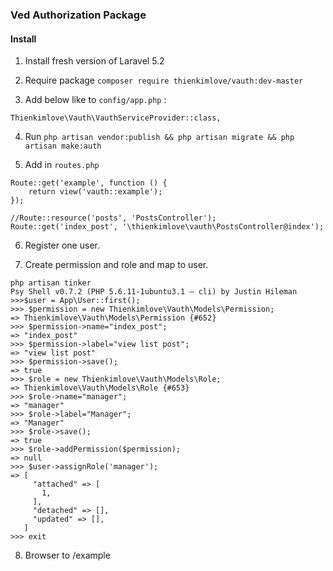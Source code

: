 ### Ved Authorization Package

#### Install
1. Install fresh version of Laravel 5.2

2. Require package `composer require thienkimlove/vauth:dev-master`

3. Add below like to `config/app.php` :
```
Thienkimlove\Vauth\VauthServiceProvider::class,
```

4. Run `php artisan vendor:publish && php artisan migrate && php artisan make:auth`

5. Add in `routes.php`
```
Route::get('example', function () {
    return view('vauth::example');
});

//Route::resource('posts', 'PostsController');
Route::get('index_post', '\thienkimlove\vauth\PostsController@index');
```
6. Register one user.

7. Create permission and role and map to user.

```
php artisan tinker
Psy Shell v0.7.2 (PHP 5.6.11-1ubuntu3.1 — cli) by Justin Hileman
>>>$user = App\User::first();
>>> $permission = new Thienkimlove\Vauth\Models\Permission;
=> Thienkimlove\Vauth\Models\Permission {#652}
>>> $permission->name="index_post";
=> "index_post"
>>> $permission->label="view list post";
=> "view list post"
>>> $permission->save();
=> true
>>> $role = new Thienkimlove\Vauth\Models\Role;
=> Thienkimlove\Vauth\Models\Role {#653}
>>> $role->name="manager";
=> "manager"
>>> $role->label="Manager";
=> "Manager"
>>> $role->save();
=> true
>>> $role->addPermission($permission);
=> null
>>> $user->assignRole('manager');
=> [
     "attached" => [
       1,
     ],
     "detached" => [],
     "updated" => [],
   ]
>>> exit
```

8. Browser to /example